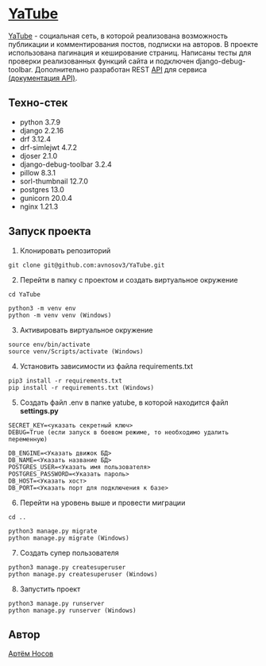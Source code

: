 # [YaTube](https://budiroga.pythonanywhere.com/)
[YaTube](https://budiroga.pythonanywhere.com/) - социальная сеть, в которой реализована возможность публикации и комментирования постов,
подписки на авторов. В проекте использована пагинация и кеширование страниц. Написаны
тесты для проверки реализованных функций сайта и подключен django-debug-toolbar. Дополнительно разработан REST [API](https://budiroga.pythonanywhere.com/api/v1/redoc/) для сервиса [(документация API)](https://budiroga.pythonanywhere.com/api/v1/redoc/).

## Техно-стек
* python 3.7.9
* django 2.2.16
* drf 3.12.4
* drf-simlejwt 4.7.2
* djoser 2.1.0
* django-debug-toolbar 3.2.4
* pillow 8.3.1
* sorl-thumbnail 12.7.0
* postgres 13.0
* gunicorn 20.0.4
* nginx 1.21.3

## Запуск проекта
1. Клонировать репозиторий
```
git clone git@github.com:avnosov3/YaTube.git
```
2. Перейти в папку с проектом и создать виртуальное окружение
```
cd YaTube
```
```
python3 -m venv env
python -m venv venv (Windows)
```
3. Активировать виртуальное окружение
```
source env/bin/activate
source venv/Scripts/activate (Windows)
```
4. Установить зависимости из файла requirements.txt
```
pip3 install -r requirements.txt
pip install -r requirements.txt (Windows)
```
5. Создать файл .env в папке yatube, в которой находится файл **settings.py**
```
SECRET_KEY=<указать секретный ключ>
DEBUG=True (если запуск в боевом режиме, то необходимо удалить переменную)

DB_ENGINE=<Указать движок БД>
DB_NAME=<Указать название БД>
POSTGRES_USER=<Указать имя пользователя>
POSTGRES_PASSWORD=<Указать пароль>
DB_HOST=<Указать хост>
DB_PORT=<Указать порт для подключения к базе>
``` 
6. Перейти на уровень выше и провести миграции
```
cd ..
```
```
python3 manage.py migrate
python manage.py migrate (Windows)
```
7. Создать супер пользователя
```
python3 manage.py createsuperuser
python manage.py createsuperuser (Windows)
```
8. Запустить проект
```
python3 manage.py runserver
python manage.py runserver (Windows)
```

## Автор
[Артём Носов](https://github.com/avnosov3)